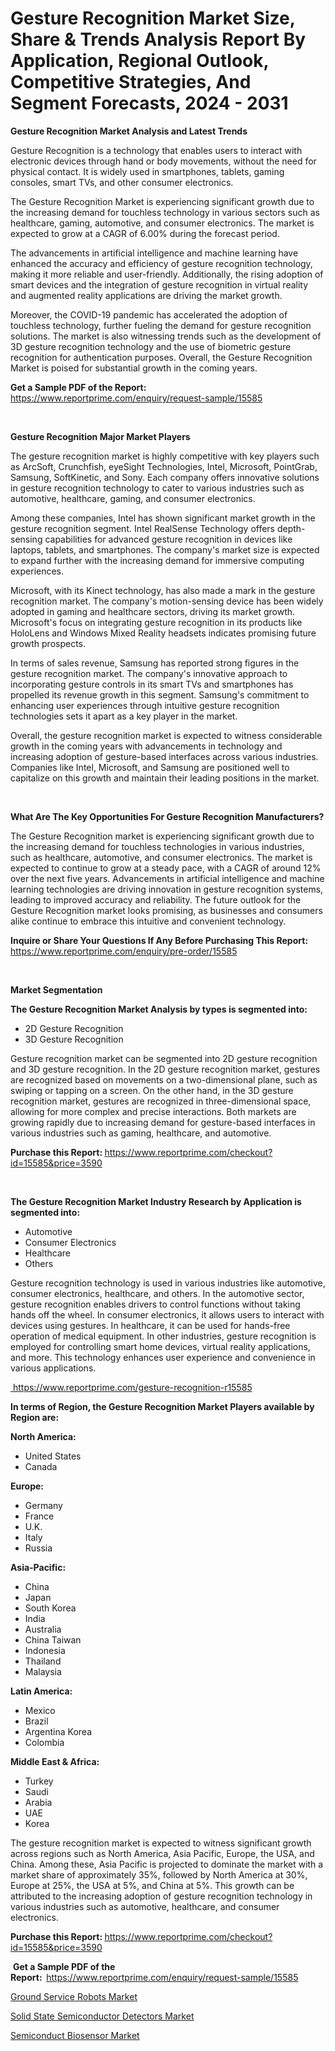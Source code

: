 <p><h1>Gesture Recognition Market Size, Share & Trends Analysis Report By Application, Regional Outlook, Competitive Strategies, And Segment Forecasts, 2024 - 2031</h1></p><p><strong>Gesture Recognition Market Analysis and Latest Trends</strong></p>
<p><p>Gesture Recognition is a technology that enables users to interact with electronic devices through hand or body movements, without the need for physical contact. It is widely used in smartphones, tablets, gaming consoles, smart TVs, and other consumer electronics.</p><p>The Gesture Recognition Market is experiencing significant growth due to the increasing demand for touchless technology in various sectors such as healthcare, gaming, automotive, and consumer electronics. The market is expected to grow at a CAGR of 6.00% during the forecast period.</p><p>The advancements in artificial intelligence and machine learning have enhanced the accuracy and efficiency of gesture recognition technology, making it more reliable and user-friendly. Additionally, the rising adoption of smart devices and the integration of gesture recognition in virtual reality and augmented reality applications are driving the market growth.</p><p>Moreover, the COVID-19 pandemic has accelerated the adoption of touchless technology, further fueling the demand for gesture recognition solutions. The market is also witnessing trends such as the development of 3D gesture recognition technology and the use of biometric gesture recognition for authentication purposes. Overall, the Gesture Recognition Market is poised for substantial growth in the coming years.</p></p>
<p><strong>Get a Sample PDF of the Report:&nbsp;</strong> <a href="https://www.reportprime.com/enquiry/request-sample/15585">https://www.reportprime.com/enquiry/request-sample/15585</a></p>
<p>&nbsp;</p>
<p><strong>Gesture Recognition Major Market Players</strong></p>
<p><p>The gesture recognition market is highly competitive with key players such as ArcSoft, Crunchfish, eyeSight Technologies, Intel, Microsoft, PointGrab, Samsung, SoftKinetic, and Sony. Each company offers innovative solutions in gesture recognition technology to cater to various industries such as automotive, healthcare, gaming, and consumer electronics.</p><p>Among these companies, Intel has shown significant market growth in the gesture recognition segment. Intel RealSense Technology offers depth-sensing capabilities for advanced gesture recognition in devices like laptops, tablets, and smartphones. The company's market size is expected to expand further with the increasing demand for immersive computing experiences.</p><p>Microsoft, with its Kinect technology, has also made a mark in the gesture recognition market. The company's motion-sensing device has been widely adopted in gaming and healthcare sectors, driving its market growth. Microsoft's focus on integrating gesture recognition in its products like HoloLens and Windows Mixed Reality headsets indicates promising future growth prospects.</p><p>In terms of sales revenue, Samsung has reported strong figures in the gesture recognition market. The company's innovative approach to incorporating gesture controls in its smart TVs and smartphones has propelled its revenue growth in this segment. Samsung's commitment to enhancing user experiences through intuitive gesture recognition technologies sets it apart as a key player in the market.</p><p>Overall, the gesture recognition market is expected to witness considerable growth in the coming years with advancements in technology and increasing adoption of gesture-based interfaces across various industries. Companies like Intel, Microsoft, and Samsung are positioned well to capitalize on this growth and maintain their leading positions in the market.</p></p>
<p>&nbsp;</p>
<p><strong>What Are The Key Opportunities For Gesture Recognition Manufacturers?</strong></p>
<p><p>The Gesture Recognition market is experiencing significant growth due to the increasing demand for touchless technologies in various industries, such as healthcare, automotive, and consumer electronics. The market is expected to continue to grow at a steady pace, with a CAGR of around 12% over the next five years. Advancements in artificial intelligence and machine learning technologies are driving innovation in gesture recognition systems, leading to improved accuracy and reliability. The future outlook for the Gesture Recognition market looks promising, as businesses and consumers alike continue to embrace this intuitive and convenient technology.</p></p>
<p><strong>Inquire or Share Your Questions If Any Before Purchasing This Report:</strong> <a href="https://www.reportprime.com/enquiry/pre-order/15585">https://www.reportprime.com/enquiry/pre-order/15585</a></p>
<p>&nbsp;</p>
<p><strong>Market Segmentation</strong></p>
<p><strong>The Gesture Recognition Market Analysis by types is segmented into:</strong></p>
<p><ul><li>2D Gesture Recognition</li><li>3D Gesture Recognition</li></ul></p>
<p><p>Gesture recognition market can be segmented into 2D gesture recognition and 3D gesture recognition. In the 2D gesture recognition market, gestures are recognized based on movements on a two-dimensional plane, such as swiping or tapping on a screen. On the other hand, in the 3D gesture recognition market, gestures are recognized in three-dimensional space, allowing for more complex and precise interactions. Both markets are growing rapidly due to increasing demand for gesture-based interfaces in various industries such as gaming, healthcare, and automotive.</p></p>
<p><strong>Purchase this Report:&nbsp;</strong><a href="https://www.reportprime.com/checkout?id=15585&price=3590">https://www.reportprime.com/checkout?id=15585&price=3590</a></p>
<p>&nbsp;</p>
<p><strong>The Gesture Recognition Market Industry Research by Application is segmented into:</strong></p>
<p><ul><li>Automotive</li><li>Consumer Electronics</li><li>Healthcare</li><li>Others</li></ul></p>
<p><p>Gesture recognition technology is used in various industries like automotive, consumer electronics, healthcare, and others. In the automotive sector, gesture recognition enables drivers to control functions without taking hands off the wheel. In consumer electronics, it allows users to interact with devices using gestures. In healthcare, it can be used for hands-free operation of medical equipment. In other industries, gesture recognition is employed for controlling smart home devices, virtual reality applications, and more. This technology enhances user experience and convenience in various applications.</p></p>
<p><a href="https://www.reportprime.com/gesture-recognition-r15585">&nbsp;https://www.reportprime.com/gesture-recognition-r15585</a></p>
<p><strong>In terms of Region, the Gesture Recognition Market Players available by Region are:</strong></p>
<p>
    <p> <strong> North America: </strong>
        <ul>
            <li>United States</li>
            <li>Canada</li>
        </ul>
        </p> 
    <p> <strong> Europe: </strong>
        <ul>
            <li>Germany</li>
            <li>France</li>
            <li>U.K.</li>
            <li>Italy</li>
            <li>Russia</li>
        </ul>
        </p> 
    <p> <strong> Asia-Pacific: </strong>
        <ul>
            <li>China</li>
            <li>Japan</li>
            <li>South Korea</li>
            <li>India</li>
            <li>Australia</li>
            <li>China Taiwan</li>
            <li>Indonesia</li>
            <li>Thailand</li>
            <li>Malaysia</li>
        </ul>
        </p> 
    <p> <strong> Latin America: </strong>
        <ul>
            <li>Mexico</li>
            <li>Brazil</li>
            <li>Argentina Korea</li>
            <li>Colombia</li>
        </ul>
        </p> 
    <p> <strong> Middle East & Africa: </strong>
        <ul>
            <li>Turkey</li>
            <li>Saudi</li>
            <li>Arabia</li>
            <li>UAE</li>
            <li>Korea</li>
        </ul>
    </p>
    </p>
<p><p>The gesture recognition market is expected to witness significant growth across regions such as North America, Asia Pacific, Europe, the USA, and China. Among these, Asia Pacific is projected to dominate the market with a market share of approximately 35%, followed by North America at 30%, Europe at 25%, the USA at 5%, and China at 5%. This growth can be attributed to the increasing adoption of gesture recognition technology in various industries such as automotive, healthcare, and consumer electronics.</p></p>
<p><strong>Purchase this Report: </strong><a href="https://www.reportprime.com/checkout?id=15585&price=3590">https://www.reportprime.com/checkout?id=15585&price=3590</a></p>
<p>&nbsp;<strong>Get a Sample PDF of the Report:&nbsp;&nbsp;</strong><a href="https://www.reportprime.com/enquiry/request-sample/15585">https://www.reportprime.com/enquiry/request-sample/15585</a></p>
<p><strong></strong></p>
<p><p><a href="https://frill-swim-3cd.notion.site/Ground-Service-Robots-Market-Size-CAGR-Trends-2024-2030-132edfb96223488e8cb5cd58cd4f9759">Ground Service Robots Market</a></p><p><a href="https://gentle-editor-9db.notion.site/Solid-State-Semiconductor-Detectors-Market-Trends-Forecast-and-Competitive-Analysis-to-2031-f0386fe18c244f1e9ef651cb74254fdf">Solid State Semiconductor Detectors Market</a></p><p><a href="https://cautious-neon-760.notion.site/Semiconduct-Biosensor-Market-Insights-into-Market-CAGR-Market-Trends-and-Growth-Strategies-9e94469e9068450f87bc926c947f6730">Semiconduct Biosensor Market</a></p></p>